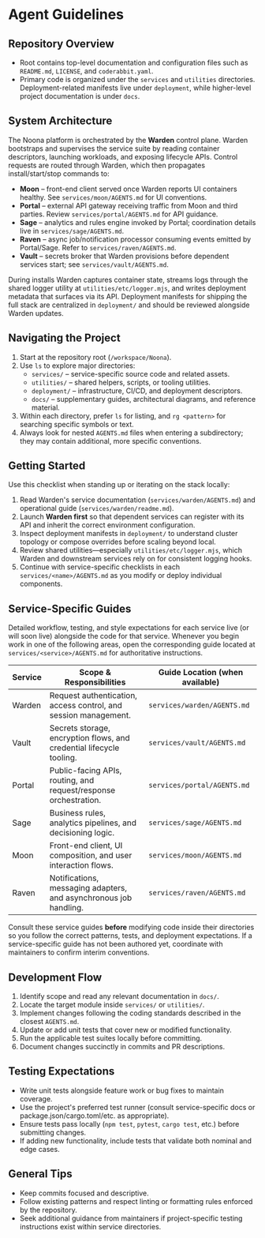 # Agent Guidelines

## Repository Overview
- Root contains top-level documentation and configuration files such as `README.md`, `LICENSE`, and `coderabbit.yaml`.
- Primary code is organized under the `services` and `utilities` directories. Deployment-related manifests live under `deployment`, while higher-level project documentation is under `docs`.

## System Architecture
The Noona platform is orchestrated by the **Warden** control plane. Warden bootstraps and supervises the service suite by reading container descriptors, launching workloads, and exposing lifecycle APIs. Control requests are routed through Warden, which then propagates install/start/stop commands to:

- **Moon** – front-end client served once Warden reports UI containers healthy. See `services/moon/AGENTS.md` for UI conventions.
- **Portal** – external API gateway receiving traffic from Moon and third parties. Review `services/portal/AGENTS.md` for API guidance.
- **Sage** – analytics and rules engine invoked by Portal; coordination details live in `services/sage/AGENTS.md`.
- **Raven** – async job/notification processor consuming events emitted by Portal/Sage. Refer to `services/raven/AGENTS.md`.
- **Vault** – secrets broker that Warden provisions before dependent services start; see `services/vault/AGENTS.md`.

During installs Warden captures container state, streams logs through the shared logger utility at `utilities/etc/logger.mjs`, and writes deployment metadata that surfaces via its API. Deployment manifests for shipping the full stack are centralized in `deployment/` and should be reviewed alongside Warden updates.

## Navigating the Project
1. Start at the repository root (`/workspace/Noona`).
2. Use `ls` to explore major directories:
   - `services/` – service-specific source code and related assets.
   - `utilities/` – shared helpers, scripts, or tooling utilities.
   - `deployment/` – infrastructure, CI/CD, and deployment descriptors.
   - `docs/` – supplementary guides, architectural diagrams, and reference material.
3. Within each directory, prefer `ls` for listing, and `rg <pattern>` for searching specific symbols or text.
4. Always look for nested `AGENTS.md` files when entering a subdirectory; they may contain additional, more specific conventions.

## Getting Started
Use this checklist when standing up or iterating on the stack locally:

1. Read Warden's service documentation (`services/warden/AGENTS.md`) and operational guide (`services/warden/readme.md`).
2. Launch **Warden first** so that dependent services can register with its API and inherit the correct environment configuration.
3. Inspect deployment manifests in `deployment/` to understand cluster topology or compose overrides before scaling beyond local.
4. Review shared utilities—especially `utilities/etc/logger.mjs`, which Warden and downstream services rely on for consistent logging hooks.
5. Continue with service-specific checklists in each `services/<name>/AGENTS.md` as you modify or deploy individual components.

## Service-Specific Guides
Detailed workflow, testing, and style expectations for each service live (or will soon live) alongside the code for that service. Whenever you begin work in one of the following areas, open the corresponding guide located at `services/<service>/AGENTS.md` for authoritative instructions.

| Service | Scope & Responsibilities | Guide Location (when available) |
| --- | --- | --- |
| Warden | Request authentication, access control, and session management. | `services/warden/AGENTS.md` |
| Vault | Secrets storage, encryption flows, and credential lifecycle tooling. | `services/vault/AGENTS.md` |
| Portal | Public-facing APIs, routing, and request/response orchestration. | `services/portal/AGENTS.md` |
| Sage | Business rules, analytics pipelines, and decisioning logic. | `services/sage/AGENTS.md` |
| Moon | Front-end client, UI composition, and user interaction flows. | `services/moon/AGENTS.md` |
| Raven | Notifications, messaging adapters, and asynchronous job handling. | `services/raven/AGENTS.md` |

Consult these service guides **before** modifying code inside their directories so you follow the correct patterns, tests, and deployment expectations. If a service-specific guide has not been authored yet, coordinate with maintainers to confirm interim conventions.

## Development Flow
1. Identify scope and read any relevant documentation in `docs/`.
2. Locate the target module inside `services/` or `utilities/`.
3. Implement changes following the coding standards described in the closest `AGENTS.md`.
4. Update or add unit tests that cover new or modified functionality.
5. Run the applicable test suites locally before committing.
6. Document changes succinctly in commits and PR descriptions.

## Testing Expectations
- Write unit tests alongside feature work or bug fixes to maintain coverage.
- Use the project's preferred test runner (consult service-specific docs or package.json/cargo.toml/etc. as appropriate).
- Ensure tests pass locally (`npm test`, `pytest`, `cargo test`, etc.) before submitting changes.
- If adding new functionality, include tests that validate both nominal and edge cases.

## General Tips
- Keep commits focused and descriptive.
- Follow existing patterns and respect linting or formatting rules enforced by the repository.
- Seek additional guidance from maintainers if project-specific testing instructions exist within service directories.
